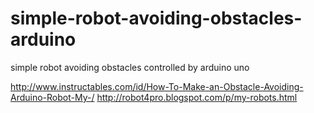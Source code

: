 simple-robot-avoiding-obstacles-arduino
=======================================

simple robot avoiding obstacles controlled by arduino uno 

http://www.instructables.com/id/How-To-Make-an-Obstacle-Avoiding-Arduino-Robot-My-/
http://robot4pro.blogspot.com/p/my-robots.html
